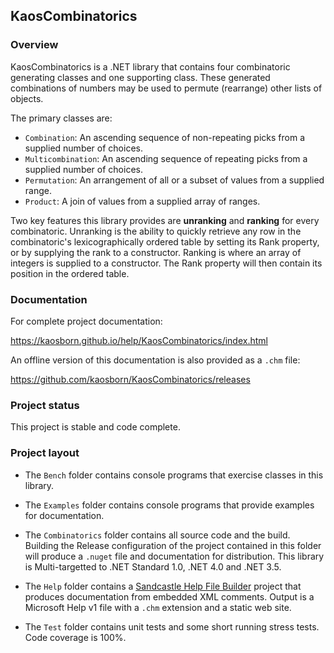 ## KaosCombinatorics

### Overview

KaosCombinatorics is a .NET library that contains four combinatoric generating classes and one supporting class.
These generated combinations of numbers may be used to permute (rearrange) other lists of objects.

The primary classes are:

* `Combination`: An ascending sequence of non-repeating picks from a supplied number of choices.
* `Multicombination`: An ascending sequence of repeating picks from a supplied number of choices.
* `Permutation`: An arrangement of all or a subset of values from a supplied range.
* `Product`: A join of values from a supplied array of ranges.

Two key features this library provides are **unranking** and **ranking** for every combinatoric.
Unranking is the ability to quickly retrieve any row in the combinatoric's lexicographically ordered table by setting its Rank property,
or by supplying the rank to a constructor.
Ranking is where an array of integers is supplied to a constructor.
The Rank property will then contain its position in the ordered table.

### Documentation

For complete project documentation:

https://kaosborn.github.io/help/KaosCombinatorics/index.html

An offline version of this documentation is also provided as a `.chm` file:

https://github.com/kaosborn/KaosCombinatorics/releases

### Project status

This project is stable and code complete.

### Project layout

* The `Bench` folder contains console programs that exercise classes in this library.

* The `Examples` folder contains console programs that provide examples for documentation.

* The `Combinatorics` folder contains all source code and the build.
Building the Release configuration of the project contained in this folder
will produce a `.nuget` file and documentation for distribution.
This library is Multi-targetted to .NET Standard 1.0, .NET 4.0 and .NET 3.5.

* The `Help` folder contains a [Sandcastle Help File Builder](https://github.com/EWSoftware/SHFB)
project that produces documentation from embedded XML comments.
Output is a Microsoft Help v1 file with a `.chm` extension and a static web site.

* The `Test` folder contains unit tests and some short running stress tests.
Code coverage is 100%.

